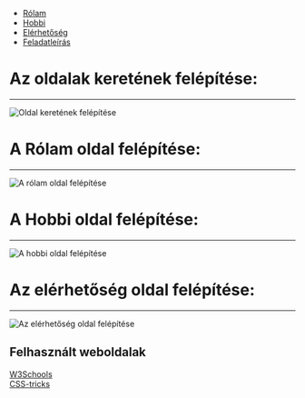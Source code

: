 <!DOCTYPE html>
<html lang="hu">
    <head>
        <meta name="viewport" content="width=device-width, initial-scale=1.0">
        <meta http-equiv="Content-Type" content="text/html;charset=UTF-8">
        <title>Rólam</title>
        <link rel="stylesheet" href="./css/alap.css">
    </head>
    <body>
        <nav>
            <div class="keret tartalom-kozepre hatter szoveg-kozep">
                <div class="oszlop-tele">
                    <div class="navigacio-keret">
                        <ul>
                            <li><a href="./index.html">Rólam</a></li>
                            <li><a href="./hobbi.html">Hobbi</a></li>
                            <li><a href="./elerhetoseg.html">Elérhetőség</a></li>
                            <li><a href="./feladatleiras.html">Feladatleírás</a></li>
                        </ul>
                    </div>
                </div>
            </div>
        </nav>
        <div class="keret margo-fent-1 szoveg-kozep">
            <h1>Az oldalak keretének felépítése:</h1>
            <hr>
        </div>
        <div class="keret tartalom-kozepre margo-fent-1">
            <img src="./kepek/keret_felepites.png" class="sima-kep" alt="Oldal keretének felépítése" title="Oldal keretének felépítése">
        </div>
        <div class="keret margo-fent-1 szoveg-kozep">
            <h1>A Rólam oldal felépítése:</h1>
            <hr>
        </div>
        <div class="keret tartalom-kozepre margo-fent-1">
            <img src="./kepek/rolam.png" class="sima-kep" alt="A rólam oldal felépítése" title="A rólam oldal felépítése">
        </div>
        <div class="keret margo-fent-1 szoveg-kozep">
            <h1>A Hobbi oldal felépítése:</h1>
            <hr>
        </div>
        <div class="keret tartalom-kozepre margo-fent-1">
            <img src="./kepek/hobbi.png" class="sima-kep" alt="A hobbi oldal felépítése" title="A hobbi oldal felépítése">
        </div>
        <div class="keret margo-fent-1 szoveg-kozep">
            <h1>Az elérhetőség oldal felépítése:</h1>
            <hr>
        </div>
        <div class="keret tartalom-kozepre margo-fent-1">
            <img src="./kepek/elerhetoseg.png" class="sima-kep" alt="Az elérhetőség oldal felépítése" title="Az elérhetőség oldal felépítése">
        </div>
        <div class="keret tartalom-kozepre margo-fent-2">
            <h2>Felhasznált weboldalak</h2>
        </div>
        <div class="keret tartalom-kozepre margo-fent-1">
            <div class="oszlop-6 szoveg-kozep">
                <a href="https://www.w3schools.com/">W3Schools</a>
                <br>
                <a href="https://css-tricks.com/examples/hrs/">CSS-tricks</a>
            </div>
        </div>
    </body>
</html>
